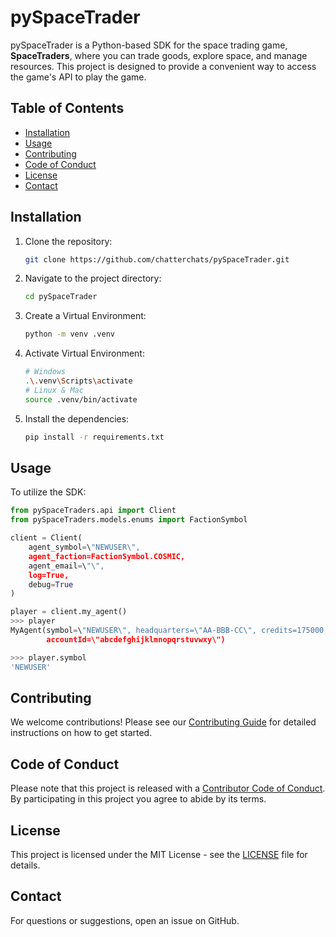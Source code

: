 # pySpaceTrader

pySpaceTrader is a Python-based SDK for the space trading game, **SpaceTraders**, where you can trade goods, explore space, and manage resources. This project is designed to provide a convenient way to access the game\'s API to play the game.

## Table of Contents

- [Installation](#installation)
- [Usage](#usage)
- [Contributing](#contributing)
- [Code of Conduct](#code-of-conduct)
- [License](#license)
- [Contact](#contact)

## Installation

1. Clone the repository:
   ```bash
   git clone https://github.com/chatterchats/pySpaceTrader.git
   ```
2. Navigate to the project directory:
   ```bash
   cd pySpaceTrader
   ```
3. Create a Virtual Environment:
   ```bash
   python -m venv .venv
   ```
4. Activate Virtual Environment:
   ```bash
   # Windows
   .\.venv\Scripts\activate
   # Linux & Mac
   source .venv/bin/activate
   ```
5. Install the dependencies:
   ```bash
   pip install -r requirements.txt
   ```

## Usage

To utilize the SDK:

```python
from pySpaceTraders.api import Client
from pySpaceTraders.models.enums import FactionSymbol

client = Client(
    agent_symbol=\"NEWUSER\", 
    agent_faction=FactionSymbol.COSMIC, 
    agent_email=\"\", 
    log=True, 
    debug=True
)

player = client.my_agent()
>>> player
MyAgent(symbol=\"NEWUSER\", headquarters=\"AA-BBB-CC\", credits=175000, startingFaction=\"COSMIC\", shipCount=2,
        accountId=\"abcdefghijklmnopqrstuvwxy\")

>>> player.symbol
'NEWUSER'
```

## Contributing

We welcome contributions! Please see our [Contributing Guide](.github/CONTRIBUTING.md) for detailed instructions on how to get started.

## Code of Conduct

Please note that this project is released with a [Contributor Code of Conduct](.github/CODE_OF_CONDUCT.md). By participating in this project you agree to abide by its terms.

## License

This project is licensed under the MIT License - see the [LICENSE](LICENSE) file for details.

## Contact

For questions or suggestions, open an issue on GitHub.
